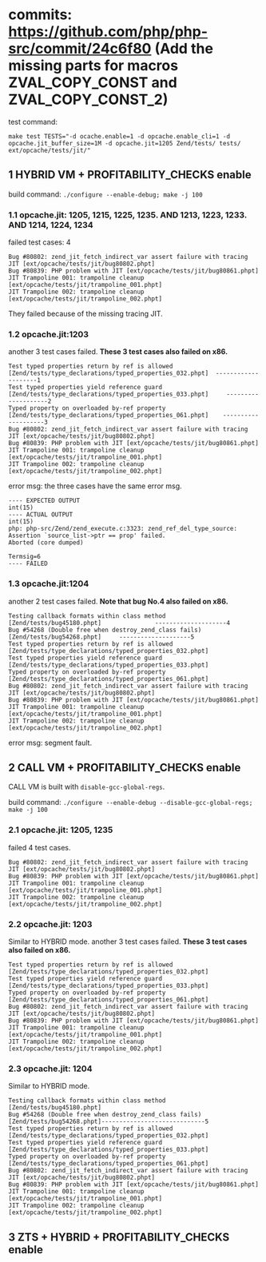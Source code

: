 # commits: https://github.com/php/php-src/commit/24c6f80  (Add the missing parts for macros ZVAL_COPY_CONST and ZVAL_COPY_CONST_2)

test command: 
```
make test TESTS="-d ocache.enable=1 -d opcache.enable_cli=1 -d opcache.jit_buffer_size=1M -d opcache.jit=1205 Zend/tests/ tests/ ext/opcache/tests/jit/"
```

## 1 HYBRID VM + PROFITABILITY_CHECKS enable

build command: `./configure --enable-debug; make -j 100`

### 1.1 opcache.jit: 1205, 1215, 1225, 1235. AND 1213, 1223, 1233. AND 1214, 1224, 1234

failed test cases: 4
```
Bug #80802: zend_jit_fetch_indirect_var assert failure with tracing JIT [ext/opcache/tests/jit/bug80802.phpt]
Bug #80839: PHP problem with JIT [ext/opcache/tests/jit/bug80861.phpt]
JIT Trampoline 001: trampoline cleanup [ext/opcache/tests/jit/trampoline_001.phpt]
JIT Trampoline 002: trampoline cleanup [ext/opcache/tests/jit/trampoline_002.phpt]
```
They failed because of the missing tracing JIT.

### 1.2 opcache.jit:1203

another 3 test cases failed. **These 3 test cases also failed on x86.**
```
Test typed properties return by ref is allowed [Zend/tests/type_declarations/typed_properties_032.phpt]  --------------------1
Test typed properties yield reference guard [Zend/tests/type_declarations/typed_properties_033.phpt]     --------------------2
Typed property on overloaded by-ref property [Zend/tests/type_declarations/typed_properties_061.phpt]    --------------------3
Bug #80802: zend_jit_fetch_indirect_var assert failure with tracing JIT [ext/opcache/tests/jit/bug80802.phpt]
Bug #80839: PHP problem with JIT [ext/opcache/tests/jit/bug80861.phpt]
JIT Trampoline 001: trampoline cleanup [ext/opcache/tests/jit/trampoline_001.phpt]
JIT Trampoline 002: trampoline cleanup [ext/opcache/tests/jit/trampoline_002.phpt]
```

error msg: the three cases have the same error msg.
```
---- EXPECTED OUTPUT
int(15)
---- ACTUAL OUTPUT
int(15)
php: php-src/Zend/zend_execute.c:3323: zend_ref_del_type_source: Assertion `source_list->ptr == prop' failed.
Aborted (core dumped)

Termsig=6
---- FAILED
```

### 1.3 opcache.jit:1204

another 2 test cases failed. **Note that bug No.4 also failed on x86.**
```
Testing callback formats within class method [Zend/tests/bug45180.phpt]               --------------------4
Bug #54268 (Double free when destroy_zend_class fails) [Zend/tests/bug54268.phpt]     --------------------5
Test typed properties return by ref is allowed [Zend/tests/type_declarations/typed_properties_032.phpt]
Test typed properties yield reference guard [Zend/tests/type_declarations/typed_properties_033.phpt]
Typed property on overloaded by-ref property [Zend/tests/type_declarations/typed_properties_061.phpt]
Bug #80802: zend_jit_fetch_indirect_var assert failure with tracing JIT [ext/opcache/tests/jit/bug80802.phpt]
Bug #80839: PHP problem with JIT [ext/opcache/tests/jit/bug80861.phpt]
JIT Trampoline 001: trampoline cleanup [ext/opcache/tests/jit/trampoline_001.phpt]
JIT Trampoline 002: trampoline cleanup [ext/opcache/tests/jit/trampoline_002.phpt]
```

error msg: segment fault.


## 2 CALL VM + PROFITABILITY_CHECKS enable
CALL VM is built with `disable-gcc-global-regs`.

build command: `./configure --enable-debug --disable-gcc-global-regs; make -j 100`

### 2.1 opcache.jit: 1205, 1235

failed 4 test cases.
```
Bug #80802: zend_jit_fetch_indirect_var assert failure with tracing JIT [ext/opcache/tests/jit/bug80802.phpt]
Bug #80839: PHP problem with JIT [ext/opcache/tests/jit/bug80861.phpt]
JIT Trampoline 001: trampoline cleanup [ext/opcache/tests/jit/trampoline_001.phpt]
JIT Trampoline 002: trampoline cleanup [ext/opcache/tests/jit/trampoline_002.phpt]
```

### 2.2 opcache.jit: 1203

Similar to HYBRID mode. another 3 test cases failed. **These 3 test cases also failed on x86.**
```
Test typed properties return by ref is allowed [Zend/tests/type_declarations/typed_properties_032.phpt]  
Test typed properties yield reference guard [Zend/tests/type_declarations/typed_properties_033.phpt]     
Typed property on overloaded by-ref property [Zend/tests/type_declarations/typed_properties_061.phpt]    
Bug #80802: zend_jit_fetch_indirect_var assert failure with tracing JIT [ext/opcache/tests/jit/bug80802.phpt]
Bug #80839: PHP problem with JIT [ext/opcache/tests/jit/bug80861.phpt]
JIT Trampoline 001: trampoline cleanup [ext/opcache/tests/jit/trampoline_001.phpt]
JIT Trampoline 002: trampoline cleanup [ext/opcache/tests/jit/trampoline_002.phpt]
```

### 2.3 opcache.jit: 1204

Similar to HYBRID mode.
```
Testing callback formats within class method [Zend/tests/bug45180.phpt]
Bug #54268 (Double free when destroy_zend_class fails) [Zend/tests/bug54268.phpt]-----------------------------5
Test typed properties return by ref is allowed [Zend/tests/type_declarations/typed_properties_032.phpt]
Test typed properties yield reference guard [Zend/tests/type_declarations/typed_properties_033.phpt]
Typed property on overloaded by-ref property [Zend/tests/type_declarations/typed_properties_061.phpt]
Bug #80802: zend_jit_fetch_indirect_var assert failure with tracing JIT [ext/opcache/tests/jit/bug80802.phpt]
Bug #80839: PHP problem with JIT [ext/opcache/tests/jit/bug80861.phpt]
JIT Trampoline 001: trampoline cleanup [ext/opcache/tests/jit/trampoline_001.phpt]
JIT Trampoline 002: trampoline cleanup [ext/opcache/tests/jit/trampoline_002.phpt]
```


## 3 ZTS + HYBRID + PROFITABILITY_CHECKS enable

